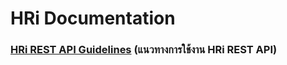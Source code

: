 # HRi Documentation
   ### [HRi REST API Guidelines](https://github.com/MUIT-iDev/HRi/wiki/HRi-REST-API-Guidelines) (แนวทางการใช้งาน HRi REST API)
